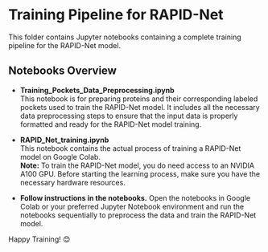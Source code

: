 # Training Pipeline for RAPID-Net

This folder contains Jupyter notebooks containing a complete training pipeline for the RAPID-Net model.

## Notebooks Overview

- **Training_Pockets_Data_Preprocessing.ipynb**  
  This notebook is for preparing proteins and their corresponding labeled pockets used to train the RAPID-Net model. It includes all the necessary data preprocessing steps to ensure that the input data is properly formatted and ready for the RAPID-Net model training.

- **RAPID_Net_training.ipynb**  
  This notebook contains the actual process of training a RAPID-Net model on Google Colab.  
  **Note:** To train the RAPID-Net model, you do need access to an NVIDIA A100 GPU. Before starting the learning process, make sure you have the necessary hardware resources.

- **Follow instructions in the notebooks.**  Open the notebooks in Google Colab or your preferred Jupyter Notebook environment and run the notebooks sequentially to preprocess the data and train the RAPID-Net model.
   
Happy Training! 😊

